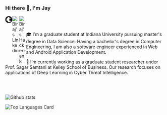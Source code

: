 ### Hi there 👋, I'm Jay

<a href="https://jaym096.github.io" target="_blank">
  <img align="left" alt="Biraj's Portfolio" width="22px" src="https://raw.githubusercontent.com/iconic/open-iconic/master/svg/globe.svg" />
</a>
<a href="https://www.linkedin.com/in/jay-madhu/" target="_blank">
  <img align="left" alt="Biraj's Linkedin" width="22px" src="https://cdn.jsdelivr.net/npm/simple-icons@v3/icons/linkedin.svg" />
</a>
<a href="https://www.hackerrank.com/jay_madhu101" target="_blank">
  <img align="left" alt="Biraj's Hackerrank" width="22px" src="https://cdn.jsdelivr.net/npm/simple-icons@v3/icons/hackerrank.svg" />
</a>

<br>
<br>

🎓 I’m a graduate student at Indiana University pursuing master's degree in Data Science. Having a bachelor's degree in Computer Engineering, I am also a software engineer experienced in Web and Android Application Development.

🔭 I’m currently working as a graduate student researcher under Prof. Sagar Samtani at Kelley School of Business. Our research focuses on applications of Deep Learning in Cyber Threat Intelligence.

<br>
<br>

![Github stats](https://github-readme-stats.vercel.app/api?username=jaym096&theme=vue-dark&show_icons=true&count_private=true)

![Top Languages Card](https://github-readme-stats.vercel.app/api/top-langs/?username=jaym096&layout=compact)

<!--
**jaym096/jaym096** is a ✨ _special_ ✨ repository because its `README.md` (this file) appears on your GitHub profile.

Here are some ideas to get you started:

- 🔭 I’m currently working on ...
- 🌱 I’m currently learning ...
- 👯 I’m looking to collaborate on ...
- 🤔 I’m looking for help with ...
- 💬 Ask me about ...
- 📫 How to reach me: ...
- 😄 Pronouns: ...
- ⚡ Fun fact: ...
-->
